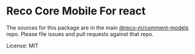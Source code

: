 Reco Core Mobile For react
=======

The sources for this package are in the main [@reco-m/comment-models](http://192.168.1.247/summary/framework%2FRECO8.Mobile.git) repo. Please file issues and pull requests against that repo.

License: MIT
